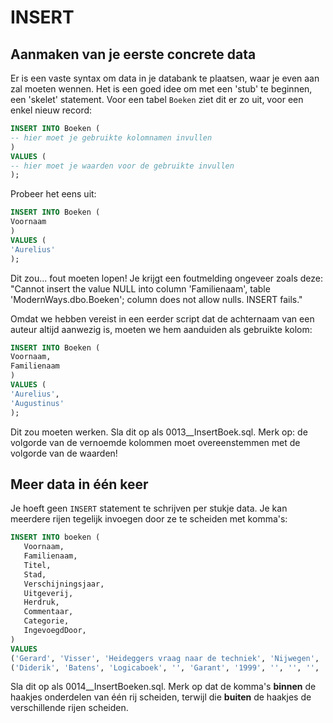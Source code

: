 # INSERT

## Aanmaken van je eerste concrete data

Er is een vaste syntax om data in je databank te plaatsen, waar je even aan zal moeten wennen. Het is een goed idee om met een 'stub' te beginnen, een 'skelet' statement. Voor een tabel `Boeken` ziet dit er zo uit, voor een enkel nieuw record:

```sql
INSERT INTO Boeken (
-- hier moet je gebruikte kolomnamen invullen
)
VALUES (
-- hier moet je waarden voor de gebruikte invullen
);
```

Probeer het eens uit:

```sql
INSERT INTO Boeken (
Voornaam
)
VALUES (
'Aurelius'
);
```

Dit zou... fout moeten lopen! Je krijgt een foutmelding ongeveer zoals deze: "Cannot insert the value NULL into column 'Familienaam', table 'ModernWays.dbo.Boeken'; column does not allow nulls. INSERT fails."

Omdat we hebben vereist in een eerder script dat de achternaam van een auteur altijd aanwezig is, moeten we hem aanduiden als gebruikte kolom:

```sql
INSERT INTO Boeken (
Voornaam,
Familienaam
)
VALUES (
'Aurelius',
'Augustinus'
);
```

Dit zou moeten werken. Sla dit op als 0013\_\_InsertBoek.sql. Merk op: de volgorde van de vernoemde kolommen moet overeenstemmen met de volgorde van de waarden!

## Meer data in één keer

Je hoeft geen `INSERT` statement te schrijven per stukje data. Je kan meerdere rijen tegelijk invoegen door ze te scheiden met komma's:

```sql
INSERT INTO boeken (
   Voornaam,
   Familienaam,
   Titel,
   Stad,
   Verschijningsjaar,
   Uitgeverij,
   Herdruk,
   Commentaar,
   Categorie,
   IngevoegdDoor,
)
VALUES
('Gerard', 'Visser', 'Heideggers vraag naar de techniek', 'Nijwegen', '', '2014', '', '', '', '', ''),
('Diderik', 'Batens', 'Logicaboek', '', 'Garant', '1999', '', '', '', '', '')
```

Sla dit op als 0014\_\_InsertBoeken.sql. Merk op dat de komma's **binnen** de haakjes onderdelen van één rij scheiden, terwijl die **buiten** de haakjes de verschillende rijen scheiden.
